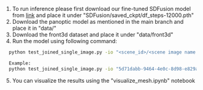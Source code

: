 1. To run inference please first download our fine-tuned SDFusion model from [link](https://drive.google.com/file/d/1BLG3sJwKfgB2VOIS1VRGI4Ij6W3DrOYE/view?usp=drive_link) and place it under "SDFusion/saved_ckpt/df_steps-12000.pth"
2. Download the panoptic model as mentioned in the main branch and place it in "data/" 
3. Download the front3d dataset and place it under "data/front3d"
4. Run the model using following command:
```bash
  python test_joined_single_image.py -io "<scene_id>/<scene image name without filetype ending>" -sf "df_steps-12000"

  Example:
  python test_joined_single_image.py -io "5d71dabb-9464-4e0c-8d98-e829ade827af/rgb_0034" -sf "df_steps-12000"
```
5. You can visualize the results using the "visualize_mesh.ipynb" notebook
